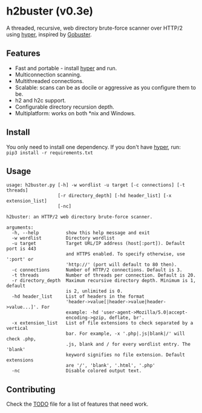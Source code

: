 # h2buster (v0.3e) #
A threaded, recursive, web directory brute-force scanner over HTTP/2 using [hyper](https://github.com/Lukasa/hyper), inspired by [Gobuster](https://github.com/OJ/gobuster).

## Features ##
* Fast and portable - install [hyper](https://github.com/Lukasa/hyper) and run.
* Multiconnection scanning.
* Multithreaded connections.
* Scalable: scans can be as docile or aggressive as you configure them to be.
* h2 and h2c support.
* Configurable directory recursion depth.
* Multiplatform: works on both \*nix and Windows.

## Install ##
You only need to install one dependency. If you don't have [hyper](https://github.com/Lukasa/hyper), run:\
`pip3 install -r requirements.txt`

## Usage
```
usage: h2buster.py [-h] -w wordlist -u target [-c connections] [-t threads]
                   [-r directory_depth] [-hd header_list] [-x extension_list]
                   [-nc]

h2buster: an HTTP/2 web directory brute-force scanner.

arguments:
  -h, --help          show this help message and exit
  -w wordlist         Directory wordlist
  -u target           Target URL/IP address (host[:port]). Default port is 443
                      and HTTPS enabled. To specify otherwise, use ':port' or
                      'http://' (port will default to 80 then).
  -c connections      Number of HTTP/2 connections. Default is 3.
  -t threads          Number of threads per connection. Default is 20.
  -r directory_depth  Maximum recursive directory depth. Minimum is 1, default
                      is 2, unlimited is 0.
  -hd header_list     List of headers in the format
                      'header->value[|header->value|header->value...]'. For
                      example: -hd 'user-agent->Mozilla/5.0|accept-
                      encoding->gzip, deflate, br'.
  -x extension_list   List of file extensions to check separated by a vertical
                      bar. For example, -x '.php|.js|blank|/' will check .php,
                      .js, blank and / for every wordlist entry. The 'blank'
                      keyword signifies no file extension. Default extensions
                      are '/', 'blank', '.html', '.php'
  -nc                 Disable colored output text.
```

## Contributing ##
Check the [TODO](TODO.md) file for a list of features that need work.
